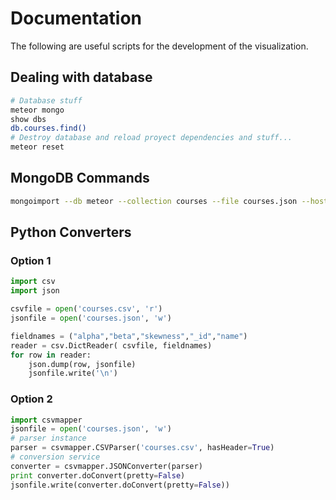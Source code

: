 # Documentation
The following are useful scripts for the development of the visualization.

## Dealing with database
``` Bash
# Database stuff
meteor mongo
show dbs
db.courses.find()
# Destroy database and reload proyect dependencies and stuff...
meteor reset
```
## MongoDB Commands

``` Bash
mongoimport --db meteor --collection courses --file courses.json --host=127.0.0.1:3001
```

## Python Converters
### Option 1
``` Python
import csv
import json

csvfile = open('courses.csv', 'r')
jsonfile = open('courses.json', 'w')

fieldnames = ("alpha","beta","skewness","_id","name")
reader = csv.DictReader( csvfile, fieldnames)
for row in reader:
    json.dump(row, jsonfile)
    jsonfile.write('\n')
```
### Option 2
``` Python
import csvmapper
jsonfile = open('courses.json', 'w')
# parser instance
parser = csvmapper.CSVParser('courses.csv', hasHeader=True)
# conversion service
converter = csvmapper.JSONConverter(parser)
print converter.doConvert(pretty=False)
jsonfile.write(converter.doConvert(pretty=False))
```
